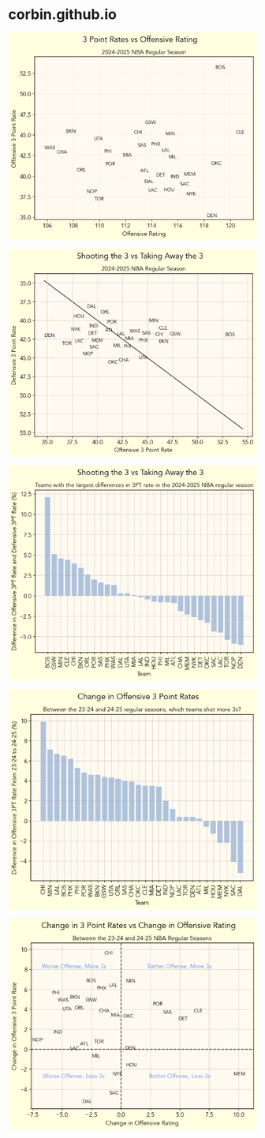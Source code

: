 # corbin.github.io

![](./quick_hitters/3PRatesFlippedAxes.png)

![](./quick_hitters/3POffvs3PDef.png)

![](./quick_hitters/3PRate_diff_bar.png)

![](./quick_hitters/change_in_3PT_rates.png)

![](./quick_hitters/3s_vs_off_rtg_change.png)